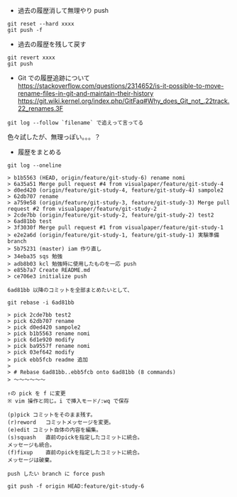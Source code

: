 * 過去の履歴消して無理やり push
```
git reset --hard xxxx
git push -f
```

* 過去の履歴を残して戻す
```
git revert xxxx
git push
```

* Git での履歴追跡について
https://stackoverflow.com/questions/2314652/is-it-possible-to-move-rename-files-in-git-and-maintain-their-history
https://git.wiki.kernel.org/index.php/GitFaq#Why_does_Git_not_.22track.22_renames.3F

```
git log --follow `filename` で追えって言ってる
```

色々試したが、無理っぽい。。。？


* 履歴をまとめる
```
git log --oneline

> b1b5563 (HEAD, origin/feature/git-study-6) rename nomi
> 6a35a51 Merge pull request #4 from visualpaper/feature/git-study-4
> d0ed420 (origin/feature/git-study-4, feature/git-study-4) sampole2
> 62db707 rename
> a759e58 (origin/feature/git-study-3, feature/git-study-3) Merge pull request #2 from visualpaper/feature/git-study-2
> 2cde7bb (origin/feature/git-study-2, feature/git-study-2) test2
> 6ad81bb test
> 3f3030f Merge pull request #1 from visualpaper/feature/git-study-1
> e2e2a6d (origin/feature/git-study-1, feature/git-study-1) 実験準備 branch
> 5b75231 (master) iam 作り直し
> 34eba35 sqs 勉強
> adb8b03 kcl 勉強時に使用したものを一応 push
> e85b7a7 Create README.md
> ce706e3 initialize push

6ad81bb 以降のコミットを全部まとめたいとして、

git rebase -i 6ad81bb

> pick 2cde7bb test2
> pick 62db707 rename
> pick d0ed420 sampole2
> pick b1b5563 rename nomi
> pick 6d1e920 modify
> pick ba9557f rename nomi
> pick 03ef642 modify
> pick ebb5fcb readme 追加
> 
> # Rebase 6ad81bb..ebb5fcb onto 6ad81bb (8 commands)
> ～～～～～～

↑の pick を f に変更
※ vim 操作と同じ。i で挿入モード/:wq で保存

(p)pick	コミットをそのまま残す。
(r)reword	コミットメッセージを変更。
(e)edit	コミット自体の内容を編集。
(s)squash	直前のpickを指定したコミットに統合。
メッセージも統合。
(f)fixup	直前のpickを指定したコミットに統合。
メッセージは破棄。

push したい branch に force push

git push -f origin HEAD:feature/git-study-6
```
